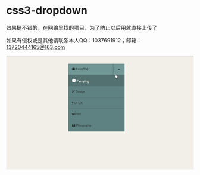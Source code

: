 # css3-dropdown
效果挺不错的，在网络里找的项目，为了防止以后用就直接上传了

如果有侵权或是其他请联系本人QQ：1037691912；邮箱：13720444165@163.com

![图片](https://github.com/xiaoxiaoying/css3-dropdown/blob/master/css3-dropdown-menu.gif)
